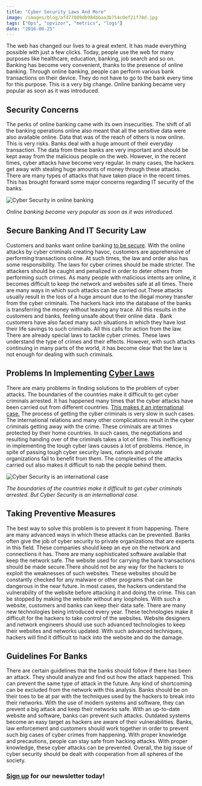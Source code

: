 ```yaml
---
title: "Cyber Security Laws And More"
image: /images/blog/afd77089db984bbaa3b754c0ef21f78d.jpg
tags: ["Ops", "opvizor", "metrics", "logs"]
date: "2016-08-25"
---
```


The web has changed our lives to a great extent. It has made everything possible with just a few clicks. Today, people use the web for many purposes like healthcare, education, banking, job search and so on. Banking has become very convenient, thanks to the presence of online banking. Through online banking, people can perform various bank transactions on their device. They do not have to go to the bank every time for this purpose. This is a very big change. Online banking became very popular as soon as it was introduced. 

## Security Concerns

The perks of online banking came with its own insecurities. The shift of all the banking operations online also meant that all the sensitive data were also available online. Data that was of the reach of others is now online. This is very risks. Banks deal with a huge amount of their everyday transaction. The data from these banks are very important and should be kept away from the malicious people on the web. However, in the recent times, cyber attacks have become very regular. In many cases, the hackers get away with stealing huge amounts of money through these attacks. There are many types of attacks that have taken place in the recent times. This has brought forward some major concerns regarding IT security of the banks.

![Cyber Security in online banking](/images/blog/afd77089db984bbaa3b754c0ef21f78d.jpg)

_Online banking became very popular as soon as it was introduced._

## **Secure Banking And IT Security Law**

Customers and banks want online banking [to be secure](http://cyberlaws.net/cyber-law-books/mobile-banking-mobile-law/). With the online attacks by cyber criminals creating havoc, customers are apprehensive of performing transactions online. At such times, the law and order also has some responsibility. The laws for cyber crimes should be made stricter. The attackers should be caught and penalized in order to deter others from performing such crimes. As many people with malicious intents are online, it becomes difficult to keep the network and websites safe at all times. There are many ways in which such attacks can be carried out.These attacks usually result in the loss of a huge amount due to the illegal money transfer from the cyber criminals. The hackers hack into the database of the banks is transferring the money without leaving any trace. All this results in the customers and banks, feeling unsafe about their online data . Bank customers have also faced many such situations in which they have lost their life savings to such criminals. All this calls for action from the law. There are already special laws to tackle cyber crimes. These laws understand the type of crimes and their effects. However, with such attacks continuing in many parts of the world, it has become clear that the law is not enough for dealing with such criminals.

## Problems In Implementing [Cyber Laws](http://cyberlaws.net/)

There are many problems in finding solutions to the problem of cyber attacks. The boundaries of the countries make it difficult to get cyber criminals arrested. It has happened many times that the cyber attacks have been carried out from different countries. [This makes it an international case.](http://www.state.gov/s/l/releases/remarks/197924.htm) The process of getting the cyber criminals is very slow in such cases. The international relations and many other complications result in the cyber criminals getting away with the crime. These criminals are at times protected by their home countries. In such cases, the negotiations and resulting handing over of the criminals takes a lot of time. This inefficiency in implementing the tough cyber laws causes a lot of problems. Hence, in spite of passing tough cyber security laws, nations and private organizations fail to benefit from them. The complexities of the attacks carried out also makes it difficult to nab the people behind them.

![Cyber Security is an international case](/images/blog/46c19a19aed348b0963306f61f1fd7b2.jpg)

_The boundaries of the countries make it difficult to get cyber criminals arrested. But Cyber Security is an international case._

## Taking Preventive Measures

The best way to solve this problem is to prevent it from happening. There are many advanced ways in which these attacks can be prevented. Banks often give the job of cyber security to private organizations that are experts in this field. These companies should keep an eye on the network and connections it has. There are many sophisticated software available that keep the network safe. The website used for carrying the bank transactions should be made secure.There should not be any way for the hackers to exploit the weaknesses of such websites. These websites should be constantly checked for any malware or other programs that can be dangerous in the near future. In most cases, the hackers understand the vulnerability of the website before attacking it and doing the crime. This can be stopped by making the website without any loopholes. With such a website, customers and banks can keep their data safe. There are many new technologies being introduced every year. These technologies make it difficult for the hackers to take control of the websites. Website designers and network engineers should use such advanced technologies to keep their websites and networks updated. With such advanced techniques, hackers will find it difficult to hack into the website and do the damage.

## Guidelines For Banks

There are certain guidelines that the banks should follow if there has been an attack. They should analyze and find out how the attack happened. This can prevent the same type of attack in the future. Any kind of shortcoming can be excluded from the network with this analysis. Banks should be on their toes to be at par with the techniques used by the hackers to break into their networks. With the use of modern systems and software, they can prevent a big attack and keep their networks safe. With an up-to-date website and software, banks can prevent such attacks. Outdated systems become an easy target as hackers are aware of their vulnerabilities. Banks, law enforcement and customers should work together in order to prevent such big cases of cyber crimes from happening. With proper knowledge and precautions, people can stay safe from hacking attacks. With proper knowledge, these cyber attacks can be prevented. Overall, the big issue of cyber security should be dealt with cooperation from all spheres of the society.

### [](https://mediashower.com/ce2/43911/6/177)[Sign up](http://opvizor.us6.list-manage.com/subscribe?u=5e67b89e18341af0e8844b002&id=1e918cd24e) for our newsletter today!
